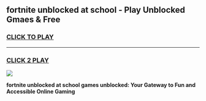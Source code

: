 
## fortnite unblocked at school - Play Unblocked Gmaes & Free
<h3>
<a href="https://news.freeplayer.one?title=fortnite_unblocked_at_school&ref=16F">CLICK TO PLAY</a></h3>
<hr>

<h3>
<a href="https://news.freeplayer.one?title=fortnite_unblocked_at_school&ref=16F">CLICK 2 PLAY</a>
  
</h3>

<a href="https://news.freeplayer.one?title=fortnite_unblocked_at_school&ref=16F/"><img src="https://clearcache.store/games.png"></a>


**fortnite unblocked at school games unblocked: Your Gateway to Fun and Accessible Online Gaming**
